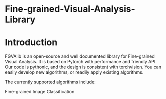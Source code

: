 # Fine-grained-Visual-Analysis-Library

# Introduction
FGVAlib is an open-source and well documented library for Fine-grained Visual Analysis. It is based on Pytorch with performance and friendly API. Our code is pythonic, and the design is consistent with torchvision. You can easily develop new algorithms, or readily apply existing algorithms.

The currently supported algorithms include:

Fine-grained Image Classification
